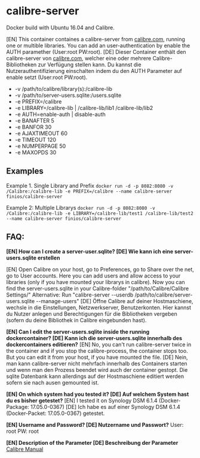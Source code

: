 # calibre-server

Docker build with Ubuntu 16.04 and Calibre.

[EN] This container containes a calibre-server from [calibre.com](https://calibre-ebook.com), running one or multible libraries. You can add an user-authentication by enable the AUTH paramether (User:root PW:root). [DE] Dieser Container enthält den calibre-server von [calibre.com](https://calibre-ebook.com), welcher eine oder mehrere Calibre-Bibliotheken zur Verfügung stellen kann. Du kannst die Nutzerauthentifizierung einschalten indem du den AUTH Parameter auf enable setzt (User:root PW:root).

- -v /path/to/calibre/library(s):/calibre-lib
- -v /path/to/server-users.sqlite:/users.sqlite
- -e PREFIX=/calibre
- -e LIBRARY=/calibre-lib | /calibre-lib/lib1 /calibre-lib/lib2
- -e AUTH=enable-auth | disable-auth
- -e BANAFTER 5
- -e BANFOR 30
- -e AJAXTIMEOUT 60
- -e TIMEOUT 120
- -e NUMPERPAGE 50
- -e MAXOPDS 30

## Examples
Example 1. Single Library and Prefix
```docker run -d -p 8082:8080 -v /Calibre:/calibre-lib -e PREFIX=/calibre --name calibre-server finios/calibre-server```

Example 2: Multiple Librarys
```docker run -d -p 8082:8080 -v /Calibre:/calibre-lib -e LIBRARY=/calibre-lib/test1 /calibre-lib/test2 --name calibre-server finios/calibre-server```

## FAQ:
__[EN] How can I create a server-user.sqlite? [DE] Wie kann ich eine server-users.sqlite erstellen__

[EN] Open Calibre on your host, go to Preferences, go to Share over the net, go to User accounts. Here you can add users and allow access to your libraries (only if you have mounted your librarys in calibre).
Now you can find the server-users.sqlite in your Calibre-folder "/path/to/Calibre/Calibre Settings/"
Alternative: Run "calibre-server --userdb /path/to/calibre/server-users.sqlite --manage-users"
[DE] Öffne Calibre auf deiner Hostmaschiene, wechsle in die Einstellungen, Netzwerkserver, Benutzerkonten. Hier kannst du Nutzer anlegen und Berechtigungen für die Bibliotheken vergeben (sofern du deine Bibliothek in Calibre eingebunden hast).

__[EN] Can I edit the server-users.sqlite inside the running dockercontainer? [DE] Kann ich die server-users.sqlite innerhalb des dockercontainers editieren?__
[EN] No, you can't run calibre-server twice in the container and if you stop the calibre-process, the container stops too.
But you can edit it from your host, if you have mounted the file.
[DE] Nein, man kann calibre-server nicht mehrfach innerhalb des Containers starten und wenn man den Prozess beendet wird auch der container gestopt. Die sqlite Datenbank kann allerdings auf der Hostmaschiene editiert werden sofern sie nach ausen gemounted ist.

__[EN] On which system had you tested it? [DE] Auf welchem System hast du es bisher getestet?__
[EN] I tested it on Synology DSM 6.1.4 (Docker-Package: 17.05.0-0367)
[DE] Ich habe es auf einer Synology DSM 6.1.4 (Docker-Packet: 17.05.0-0367) getestet.

__[EN] Username and Password? [DE] Nutzername und Passwort?__
User: root
PW: root

__[EN] Description of the Parameter [DE] Beschreibung der Parameter__
[Calibre Manual](https://manual.calibre-ebook.com/generated/en/calibre-server.html)
